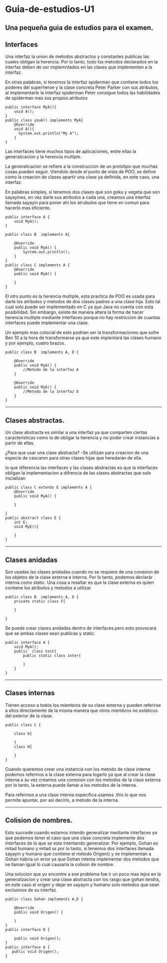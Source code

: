 # Guia-de-estudios-U1
Una pequeña guia de estudios para el examen.
---
Interfaces
---
Una interfaz la union de metodos abstractos y constantes publicas las cuales obligan la herencia. Por lo tanto, todo los metodos declarados en la interfaz deben de ser implemntados en las clases que implementen a la interfaz.

En otras palabras, si tenemos la interfaz spiderman que contiene todos los poderes del superheroe y la clase concreta Peter Parker con sus atributos, al implementarle la interfaz spiderman Peter consigue todos las habilidades de spiderman mas sus propios atributos

```
public interface MyA(){
    void A();
}
public class youA() implements MyA{
    @Override
    void A(){
      System.out.println("My A");
    }
}
```
Las interfaces tiene muchos tipos de aplicaciones, entre ellas la generalicacion y la herencia multiple.
 
La generalicacion se refiere a la construccion de un prototipo que muchas cosas pueden seguir. Viendolo desde el punto de vista de POO, se define como la creacion de clases apartir una clase ya definida, en este caso, una interfaz. 

En palabras simples, si tenemos dos clases que son goku y vegeta que son sayayines, en vez darle sus atributos a cada una, creamos una interfaz llamada sayayin para poner ahi los atrubutos que tiene en comun para hacerlo mas eficiente.
```
public interface A {
    void MyA();
}

public class B  implements A{

    @Override
    public void MyA() {
        System.out.println();
    }
}
public class C implements A {
    @Override
    public void MyA() {

    }
}
```
El otro punto es la herencia  multiple, esta practica de POO es usada para darle los atributos y metodos de dos clases padres a una clase hija. Esto tal cual solo puede ser implementado en C ya que Java no cuenta con esta posibilidad. Sin embargo, existe de manera altera la forma de hacer herencia multiple mediante interfaces porque no hay restriccion de cuantas interfaces puede implementar una clase.

Un ejemplo mas colocial de esto podrian ser la transformaciones que sufre Ben 10 a la hora de transformarse ya que este implentará las clases humano y por ejemplo, cuatro brazos.
```
public class B  implements A, D {

    @Override
    public void MyA() {
        //Metodo de la interfaz A
    }

    @Override
    public void MyD() {
        //Metodo de la interfaz D
    }
}
```

---
Clases abstractas.
---
Un clase abstracta es similar a una interfaz ya que comparten ciertas caracteristicas como la de obligar la herencia y no poder crear instancias a partir de ellas.

¿Para que usar una clase abstracta?
-Se utilizan para creacion de una especie de cascaron para otras clases hijas que heredarán de ella. 

lo que diferencia las interfaces y las clases abstractas es que la interfaces obligan la implementacion a difrencia de las clases abstractas 
que solo inicializan
```
public class C extends E implements A {
    @Override
    public void MyA() {

    }
   
}
public abstract class E {
    int E;
    void MyE(){

    }
}
```
---
Clases anidadas
---
Son usadas las clases anidadas cuando no se requiere de una conexion de los objetos de la clase externa e interna. Por lo tanto, podemos declarár interna como static. Una cosa a resaltar es que la clase externa es quien contiene los atributos y metodos a utilizar.

```
public class B  implements A, D {
    private static class F{
        
    }

}
```
Se puede crear clases anidadas dentro de interfaces pero esto provocará que se ambas clases sean publicas y static.
```
public interface A {
    void MyA();
    public  class test{
        public static class inter{

        }
    }
}
```
---
Clases internas
---
Tienen acceso a todos los miembros de su clase externa y pueden referirse a ellos directamente de la misma manera que otros miembros no estáticos del exterior de la clase.

```
public class C {
  
    class G{
        
    }
    class H{
        
    }
}
```
Cuando queremos crear una instancia con los metodo de clase interna podemos referinos a la clase externa para logarlo ya que al crear la clase interna a su vez creamos una conexion con los metodos de la clase externa por lo tanto, la externa puede llamar a los metodos de la interna.

Para referinos a una clase interna especifica usamos .this lo que nos permite apuntar, por asi decirlo, a metodo de la interna.

---
Colision de nombres.
---
Esto succede cuando estamos intendo generalizar mediante interfaces ya que podemos tener el caso que una clase concreta implemente dos interfaces de lo que se esta intentando generalizar. Por ejemplo, Gohan es mitad humano y mitad ss por lo tanto, si tenemos dos interfaces llamada sayayin y humano que contiene el metodo Origen() y se implementan a Gohan habria un error ya que Gohan intenta implementar dos metodos que se llaman igual lo cual causaria la colison de nombre.

Una solucion que yo encontre a ese problema fue ir un poco mas lejos en la generalizacion y crear una clase abstracta con los rasgo que gohan tendra, en este caso el origen y dejar en sayayin y humano solo metodos que sean exclusivos de su interfaz.

```
public class Gohan implements A,D {

    @Override
    public void Origen() {
        
    }
}
public interface D {

    public void Origen();
}
public interface A {
   public void Origen();
}

```
